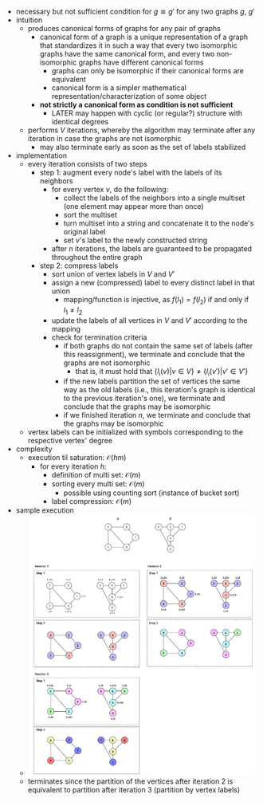 - necessary but not sufficient condition for $g \cong g'$ for any two graphs $g$, $g'$
- intuition
	- produces canonical forms of graphs for any pair of graphs
		- canonical form of a graph is a unique representation of a graph that standardizes it in such a way that every two isomorphic graphs have the same canonical form, and every two non-isomorphic graphs have different canonical forms
			- graphs can only be isomorphic if their canonical forms are equivalent
			- canonical form is a simpler mathematical representation/characterization of some object
		- **not strictly a canonical form as condition is not sufficient**
			- LATER may happen with cyclic (or regular?) structure with identical degrees
	- performs $V$ iterations, whereby the algorithm may terminate after any iteration in case the graphs are not isomorphic
		- may also terminate early as soon as the set of labels stabilized
- implementation
	- every iteration consists of two steps
		- step 1: augment every node's label with the labels of its neighbors
			- for every vertex $v$, do the following:
				- collect the labels of the neighbors into a single multiset (one element may appear more than once)
				- sort the multiset
				- turn multiset into a string and concatenate it to the node's original label
				- set $v$'s label to the newly constructed string
			- after $n$ iterations, the labels are guaranteed to be propagated throughout the entire graph
		- step 2: compress labels
			- sort union of vertex labels in $V$ and $V'$
			- assign a new (compressed) label to every distinct label in that union
				- mapping/function is injective, as $f(l_1) = f(l_2)$ if and only if $l_1 \neq l_2$
			- update the labels of all vertices in $V$ and $V'$ according to the mapping
			- check for termination criteria
				- if both graphs do not contain the same set of labels (after this reassignment), we terminate and conclude that the graphs are not isomorphic
					- that is, it must hold that $\{l_i(v) | v \in V\} \neq \{l_i (v') | v' \in V'\}$
				- if the new labels partition the set of vertices the same way as the old labels (i.e., this iteration's graph is identical to the previous iteration's one), we terminate and conclude that the graphs may be isomorphic
				- if we finished iteration $n$, we terminate and conclude that the graphs may be isomorphic
	- vertex labels can be initialized with symbols corresponding to the respective vertex' degree
- complexity
	- execution til saturation: $\mathcal{O}(hm)$
		- for every iteration $h$:
			- definition of multi set: $\mathcal{O}(m)$
			- sorting every multi set: $\mathcal{O}(m)$
				- possible using counting sort (instance of bucket sort)
			- label compression: $\mathcal{O}(m)$
- sample execution
	- ![weisfeiler-lehman-implementation.png](../assets/weisfeiler-lehman-implementation_1740581848519_0.png)
	- terminates since the partition of the vertices after iteration 2 is equivalent to partition after iteration 3 (partition by vertex labels)